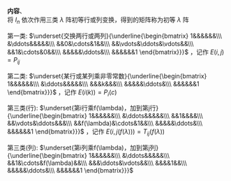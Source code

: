 **内容**、  
将 $I_n$ 依次作用三类 $\lambda$ 阵初等行或列变换，得到的矩阵称为初等 $\lambda$ 阵  
  
第一类:  $\underset{交换两行或两列}{\underline{\begin{bmatrix}  
1&&&&&&\\\  
&\ddots&&&&&\\\  
&&0&\cdots&1&&\\\  
&&\vdots&\ddots&\vdots&&\\\  
&&1&\cdots&0&&\\\  
&&&&&\ddots&\\\  
&&&&&&1  
\end{bmatrix}}}$ ，记作 $E(i,j)=P_{ij}$  
  
第二类:  $\underset{某行或某列乘非零常数}{\underline{\begin{bmatrix}  
1&&&&&&\\\  
&\ddots&&&&&\\\  
&&&k&&&\\\  
&&&&&\ddots&\\\  
&&&&&&1  
\end{bmatrix}}}$ ，记作 $E(i(k))=P_i(c)$  
  
第三类(行):  $\underset{第i行乘f(\lambda)，加到第j行}{\underline{\begin{bmatrix}  
1&&&&&&\\\  
&\ddots&&&&&\\\  
&&1&&&&\\\  
&&\vdots&\ddots&&&\\\  
&&f(\lambda)&\cdots&1&&\\\  
&&&&&\ddots&\\\  
&&&&&&1  
\end{bmatrix}}}$ ，记作 $E(i,j(f(\lambda)))=T_{ij}(f(\lambda))$  
  
第三类(列):  $\underset{第i列乘f(\lambda)，加到第j列}{\underline{\begin{bmatrix}  
1&&&&&&\\\  
&\ddots&&&&&\\\  
&&1&\cdots&f(\lambda)&&\\\  
&&&\ddots&\vdots&&\\\  
&&&&1&&\\\  
&&&&&\ddots&\\\  
&&&&&&1  
\end{bmatrix}}}$  
